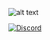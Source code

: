 ![alt text](https://i.imgur.com/ZkazPMo.png)

[![Discord](https://i.imgur.com/o6JpzL2.png)](https://discord.gg/mdAubNB)
